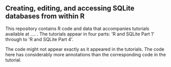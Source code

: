 Creating, editing, and accessing SQLite databases from within R
---------------------------------------------------------------

This repository contains R code and data that accompanies tutorials available at .... .
The tutorials appear in four parts: 'R and SQLite Part 1' through to 'R and SQLite Part 4'.

The code might not appear exactly as it appeared in the tutorials.  The code here has considerably more annotations than the corresponding code in the tutorial. 

